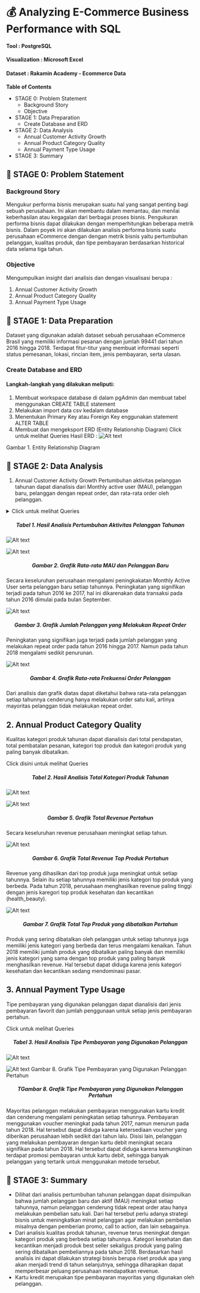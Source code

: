 # 💰 Analyzing E-Commerce Business Performance with SQL

#### Tool : PostgreSQL
#### Visualization : Microsoft Excel
#### Dataset : Rakamin Academy - Ecommerce Data


**Table of Contents**

- STAGE 0: Problem Statement
    - Background Story
    - Objective
- STAGE 1: Data Preparation
    - Create Database and ERD
- STAGE 2: Data Analysis
    - Annual Customer Activity Growth
    - Annual Product Category Quality
    - Annual Payment Type Usage
- STAGE 3: Summary


## 📂 STAGE 0: Problem Statement
### Background Story
Mengukur performa bisnis merupakan suatu hal yang sangat penting bagi sebuah perusahaan. Ini akan membantu dalam memantau, dan menilai keberhasilan atau kegagalan dari berbagai proses bisnis. Pengukuran performa bisnis dapat dilakukan dengan memperhitungkan beberapa metrik bisnis. Dalam poyek ini akan dilakukan analisis performa bisnis suatu perusahaan eCommerce dengan dengan metrik bisnis yaitu pertumbuhan pelanggan, kualitas produk, dan tipe pembayaran berdasarkan historical data selama tiga tahun.

### Objective
Mengumpulkan insight dari analisis dan dengan visualisasi berupa :

1.  Annual Customer Activity Growth
2. Annual Product Category Quality
3. Annual Payment Type Usage


## 📂 STAGE 1: Data Preparation
Dataset yang digunakan adalah dataset sebuah perusahaan eCommerce Brasil yang memiliki informasi pesanan dengan jumlah 99441 dari tahun 2016 hingga 2018. Terdapat fitur-titur yang membuat informasi seperti status pemesanan, lokasi, rincian item, jenis pembayaran, serta ulasan.

### Create Database and ERD
#### Langkah-langkah yang dilakukan meliputi:

1. Membuat workspace database di dalam pgAdmin dan membuat tabel menggunakan CREATE TABLE statement
2. Melakukan import data csv kedalam database
3. Menentukan Primary Key atau Foreign Key enggunakan statement ALTER TABLE
4. Membuat dan mengeksport ERD (Entity Relationship Diagram)
Click untuk melihat Queries
Hasil ERD :
![Alt text](https://github.com/imalfunadam/Analyzing-eCommerce-Business-Performance-with-SQL/blob/main/assets/DesignDB.png?raw=true)




Gambar 1. Entity Relationship Diagram



## 📂 STAGE 2: Data Analysis
1. Annual Customer Activity Growth
Pertumbuhan aktivitas pelanggan tahunan dapat dianalisis dari Monthly active user (MAU), pelanggan baru, pelanggan dengan repeat order, dan rata-rata order oleh pelanggan.


<details>
  <summary>Click untuk melihat Queries</summary>
<pre>
```pgsql
--1 Menampilkan rata-rata jumlah customer aktif bulanan (monthly active user) untuk setiap tahun
SELECT year, FLOOR(AVG(customer_total)) AS avg_mau
FROM (
  SELECT 
  	date_part('year', od.order_purchase_timestamp) AS year,
  	date_part('month', od.order_purchase_timestamp) AS month,
  	COUNT(DISTINCT cd.customer_unique_id) AS customer_total
  FROM orders_dataset AS od
  JOIN customers_dataset AS cd
  	ON cd.customer_id = od.customer_id
  GROUP BY 1, 2
  ) AS sub
GROUP BY 1
ORDER BY 1
;

--2 Menampilkan jumlah customer baru pada masing-masing tahun
SELECT year, COUNT(customer_unique_id) AS total_new_customer
FROM (
  SELECT
  	Min(date_part('year', od.order_purchase_timestamp)) AS year,
  	cd.customer_unique_id
  FROM orders_dataset AS od
  JOIN customers_dataset AS cd
  	ON cd.customer_id = od.customer_id
  GROUP BY 2
  ) AS sub
GROUP BY 1
ORDER BY 1
;

--3 Menampilkan jumlah customer repeat order pada masing-masing tahun
SELECT year, count(customer_unique_id) AS total_customer_repeat
FROM (
  SELECT
  	date_part('year', od.order_purchase_timestamp) AS year,
  	cd.customer_unique_id,
  	COUNT(od.order_id) AS total_order
  FROM orders_dataset AS od
  JOIN customers_dataset AS cd
  	ON cd.customer_id = od.customer_id
  GROUP BY 1, 2
  HAVING count(2) > 1
  ) AS sub
GROUP BY 1
ORDER BY 1
;

--4 Menampilkan rata-rata jumlah order yang dilakukan customer untuk masing-masing tahun
SELECT year, ROUND(AVG(freq), 3) AS avg_frequency
FROM (
  SELECT
  	date_part('year', od.order_purchase_timestamp) AS year,
  	cd.customer_unique_id,
  	COUNT(order_id) AS freq
  FROM orders_dataset AS od
  JOIN customers_dataset AS cd
  	ON cd.customer_id = od.customer_id
  GROUP BY 1, 2
  ) AS sub
GROUP BY 1
ORDER BY 1
;

--5 Menggabungkan ketiga metrik yang telah berhasil ditampilkan menjadi satu tampilan tabel
WITH cte_mau AS (
  SELECT year, FLOOR(AVG(customer_total)) AS avg_mau
  FROM (
  	SELECT 
  		date_part('year', od.order_purchase_timestamp) AS year,
  		date_part('month', od.order_purchase_timestamp) AS month,
  		COUNT(DISTINCT cd.customer_unique_id) AS customer_total
  	FROM orders_dataset AS od
  	JOIN customers_dataset AS cd
  		ON cd.customer_id = od.customer_id
  	GROUP BY 1, 2
  	) AS sub
  GROUP BY 1
),

cte_new_cust AS (
  SELECT year, COUNT(customer_unique_id) AS total_new_customer
  FROM (
  	SELECT
  		Min(date_part('year', od.order_purchase_timestamp)) AS year,
  		cd.customer_unique_id
  	FROM orders_dataset AS od
  	JOIN customers_dataset AS cd
  		ON cd.customer_id = od.customer_id
  	GROUP BY 2
  	) AS sub
  GROUP BY 1
),

cte_repeat_order AS (
  SELECT year, count(customer_unique_id) AS total_customer_repeat
  FROM (
  	SELECT
  		date_part('year', od.order_purchase_timestamp) AS year,
  		cd.customer_unique_id,
  		COUNT(od.order_id) AS total_order
  	FROM orders_dataset AS od
  	JOIN customers_dataset AS cd
  		ON cd.customer_id = od.customer_id
  	GROUP BY 1, 2
  	HAVING count(2) > 1
  	) AS sub
  GROUP BY 1
),

cte_frequency AS (
  SELECT year, ROUND(AVG(freq), 3) AS avg_frequency
  FROM (
  	SELECT
  		date_part('year', od.order_purchase_timestamp) AS year,
  		cd.customer_unique_id,
  		COUNT(order_id) AS freq
  	FROM orders_dataset AS od
  	JOIN customers_dataset AS cd
  		ON cd.customer_id = od.customer_id
  	GROUP BY 1, 2
  	) AS sub
  GROUP BY 1
)

SELECT
  mau.year AS year,
  avg_mau,
  total_new_customer,
  total_customer_repeat,
  avg_frequency
FROM
  cte_mau AS mau
  JOIN cte_new_cust AS nc
  	ON mau.year = nc.year
  JOIN cte_repeat_order AS ro
  	ON nc.year = ro.year
  JOIN cte_frequency AS f
  	ON ro.year = f.year
GROUP BY 1, 2, 3, 4, 5
ORDER BY 1

;```
</pre></details>

<h5 align="center">Tabel 1. Hasil Analisis Pertumbuhan Aktivitas Pelanggan Tahunan</h5>

![Alt text](https://github.com/imalfunadam/Analyzing-eCommerce-Business-Performance-with-SQL/blob/main/assets/Hasil%20Analisis%20Pertumbuhan%20Aktivitas%20Pelanggan%20Tahunan.png?raw=true)



![Alt text](https://github.com/imalfunadam/Analyzing-eCommerce-Business-Performance-with-SQL/blob/main/assets/Grafik%20Rata-rata%20MAU%20dan%20Pelanggan%20Baru.png?raw=true)
<h5 align="center">Gambar 2. Grafik Rata-rata MAU dan Pelanggan Baru</h5>

Secara keseluruhan perusahaan mengalami peningkakatan Monthly Active User serta pelanggan baru setiap tahunnya. Peningkatan yang signifikan terjadi pada tahun 2016 ke 2017, hal ini dikarenakan data transaksi pada tahun 2016 dimulai pada bulan September.



![Alt text](https://github.com/imalfunadam/Analyzing-eCommerce-Business-Performance-with-SQL/blob/main/assets/Grafik%20Jumlah%20Pelanggan%20yang%20Melakukan%20Repeat%20Order.png?raw=true)
<h5 align="center">Gambar 3. Grafik Jumlah Pelanggan yang Melakukan Repeat Order</h5>

Peningkatan yang signifikan juga terjadi pada jumlah pelanggan yang melakukan repeat order pada tahun 2016 hingga 2017. Namun pada tahun 2018 mengalami sedikit penurunan.



![Alt text](https://github.com/imalfunadam/Analyzing-eCommerce-Business-Performance-with-SQL/blob/main/assets/Grafik%20Rata-rata%20Frekuensi%20Order%20Pelanggan.png?raw=true)
<h5 align="center">Gambar 4. Grafik Rata-rata Frekuensi Order Pelanggan</h5>

Dari analisis dan grafik diatas dapat diketahui bahwa rata-rata pelanggan setiap tahunnya cenderung hanya melakukan order satu kali, artinya mayoritas pelanggan tidak melakukan repeat order.


## 2. Annual Product Category Quality
Kualitas kategori produk tahunan dapat dianalisis dari total pendapatan, total pembatalan pesanan, kategori top produk dan kategori produk yang paling banyak dibatalkan.

Click disini untuk melihat Queries
<h5 align="center">Tabel 2. Hasil Analisis Total Kategori Produk Tahunan</h5>

![Alt text](https://github.com/imalfunadam/Analyzing-eCommerce-Business-Performance-with-SQL/blob/main/assets/Hasil%20Analisis%20Total%20Kategori%20Produk%20Tahunan.png?raw=true)

![Alt text](https://github.com/imalfunadam/Analyzing-eCommerce-Business-Performance-with-SQL/blob/main/assets/Grafik%20Total%20Revenue%20Pertahun.png?raw=true)
<h5 align="center">Gambar 5. Grafik Total Revenue Pertahun</h5>

Secara keseluruhan revenue perusahaan meningkat setiap tahun.



![Alt text](https://github.com/imalfunadam/Analyzing-eCommerce-Business-Performance-with-SQL/blob/main/assets/Grafik%20Total%20Revenue%20Top%20Produk%20Pertahun.png?raw=true)
<h5 align="center">Gambar 6. Grafik Total Revenue Top Produk Pertahun</h5>

Revenue yang dihasilkan dari top produk juga meningkat untuk setiap tahunnya. Selain itu setiap tahunnya memiliki jenis kategori top produk yang berbeda. Pada tahun 2018, perusahaan menghasilkan revenue paling tinggi dengan jenis karegori top produk kesehatan dan kecantikan (health_beauty).



![Alt text](https://github.com/imalfunadam/Analyzing-eCommerce-Business-Performance-with-SQL/blob/main/assets/Grafik%20Total%20Top%20Produk%20yang%20dibatalkan%20Pertahun.png?raw=true)
<h5 align="center">Gambar 7. Grafik Total Top Produk yang dibatalkan Pertahun</h5>

Produk yang sering dibatalkan oleh pelanggan untuk setiap tahunnya juga memiliki jenis kategori yang berbeda dan terus mengalami kenaikan. Tahun 2018 memiliki jumlah produk yang dibatalkan paling banyak dan memiliki jenis kategori yang sama dengan top produk yang paling banyak menghasilkan revenue. Hal tersebut dapat diduga karena jenis kategori kesehatan dan kecantikan sedang mendominasi pasar.


## 3. Annual Payment Type Usage
Tipe pembayaran yang digunakan pelanggan dapat dianalisis dari jenis pembayaran favorit dan jumlah penggunaan untuk setiap jenis pembayaran pertahun.

Click untuk melihat Queries
<h5 align="center">Tabel 3. Hasil Analisis Tipe Pembayaran yang Digunakan Pelanggan</h5>

![Alt text](https://github.com/imalfunadam/Analyzing-eCommerce-Business-Performance-with-SQL/blob/main/assets/Hasil%20Analisis%20Tipe%20Pembayaran%20yang%20Digunakan%20Pelanggan.png?raw=true)

![Alt text](https://github.com/imalfunadam/Analyzing-eCommerce-Business-Performance-with-SQL/blob/main/assets/Grafik%20Tipe%20Pembayaran%20yang%20Digunakan%20Pelanggan%20Pertahun.png?raw=true)
Gambar 8. Grafik Tipe Pembayaran yang Digunakan Pelanggan Pertahun<h5 align="center">TGambar 8. Grafik Tipe Pembayaran yang Digunakan Pelanggan Pertahun</h5>

Mayoritas pelanggan melakukan pembayaran menggunakan kartu kredit dan cenderung mengalami peningkatan setiap tahunnya. Pembayaran menggunakan voucher meningkat pada tahun 2017, namun menurun pada tahun 2018. Hal tersebut dapat diduga karena ketersediaan voucher yang diberikan perusahaan lebih sedikit dari tahun lalu. Disisi lain, pelanggan yang melakukan pembayaran dengan kartu debit meningkat secara signifikan pada tahun 2018. Hal tersebut dapat diduga karena kemungkinan terdapat promosi pembayaran untuk kartu debit, sehingga banyak pelanggan yang tertarik untuk menggunakan metode tersebut.


## 📂 STAGE 3: Summary
- Dilihat dari analisis pertumbuhan tahunan pelanggan dapat disimpulkan bahwa jumlah pelanggan baru dan aktif (MAU) meningkat setiap tahunnya, namun pelanggan cenderung tidak repeat order atau hanya melakukan pembelian satu kali. Dari hal tersebut perlu adanya strategi bisnis untuk meningkatkan minat pelanggan agar melakukan pembelian misalnya dengan pemberian promo, call to action, dan lain sebagainya.
- Dari analisis kualitas produk tahunan, revenue terus meningkat dengan kategori produk yang berbeda setiap tahunnya. Kategori kesehatan dan kecantikan menjadi produk best seller sekaligus produk yang paling sering dibatalkan pembeliannya pada tahun 2018. Berdasarkan hasil analisis ini dapat dilakukan strategi bisnis berupa riset produk apa yang akan menjadi trend di tahun selanjutnya, sehingga diharapkan dapat memperbesar peluang perusahaan mendapatkan revenue.
- Kartu kredit merupakan tipe pembayaran mayoritas yang digunakan oleh pelanggan.